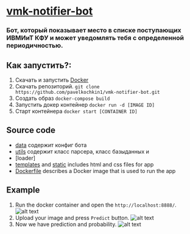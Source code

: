 # [vmk-notifier-bot](https://t.me/ivmiit_notifier_bot)
### Бот, который показывает место в списке поступающих ИВМИиТ КФУ и может уведомлять тебя с определенной периодичностью.

## Как запустить?:
1. Скачать и запустить [Docker](https://www.docker.com)
2. Скачать репозиторий. `git clone https://github.com/pavelkochkin1/vmk-notifier-bot.git`
3. Создать образ `docker-compose build`
4. Запустить докер контейнер `docker run -d [IMAGE ID]`
5. Старт контейнера `docker start [CONTAINER ID]`

## Source code
* [data](data/) содержит конфиг бота
* [utils](utils/) содержит класс парсера, класс базыданных и 
* [loader] 
* [templates](templates/) and [static](static/) includes html and css files for app
* [Dockerfile](Dockerfile) describes a Docker image that is used to run the app

## Example
1. Run the docker container and open the `http://localhost:8888/`.
![alt text](ref/first.png)
2. Upload your image and press `Predict` button.
![alt text](ref/second.png)
3. Now we have prediction and probability.
![alt text](ref/third.png)

